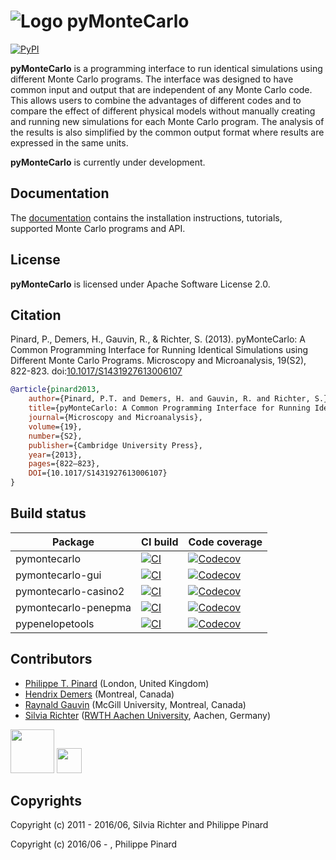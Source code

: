 
# ![Logo](https://raw.githubusercontent.com/pymontecarlo/pymontecarlo/master/logo/logo_64x64.png) pyMonteCarlo

[![PyPI](https://img.shields.io/pypi/v/pymontecarlo)](https://pypi.org/project/pyMonteCarlo)

**pyMonteCarlo** is a programming interface to run identical simulations using
different Monte Carlo programs. The interface was designed to have common input
and output that are independent of any Monte Carlo code. This allows users to
combine the advantages of different codes and to compare the effect of different
physical models without manually creating and running new simulations for each
Monte Carlo program. The analysis of the results is also simplified by the
common output format where results are expressed in the same units.

**pyMonteCarlo** is currently under development.

## Documentation

The [documentation](http://pymontecarlo.readthedocs.io) contains the
installation instructions, tutorials, supported Monte Carlo programs and API.

## License

**pyMonteCarlo** is licensed under Apache Software License 2.0.

## Citation

Pinard, P., Demers, H., Gauvin, R., & Richter, S. (2013). pyMonteCarlo: A Common Programming Interface for Running Identical Simulations using Different Monte Carlo Programs. Microscopy and Microanalysis, 19(S2), 822-823. doi:[10.1017/S1431927613006107](http://dx.doi.org/10.1017/S1431927613006107)

```bibtex
@article{pinard2013,
    author={Pinard, P.T. and Demers, H. and Gauvin, R. and Richter, S.},
    title={pyMonteCarlo: A Common Programming Interface for Running Identical Simulations using Different Monte Carlo Programs},
    journal={Microscopy and Microanalysis},
    volume={19},
    number={S2},
    publisher={Cambridge University Press},
    year={2013},
    pages={822–823},
    DOI={10.1017/S1431927613006107}
}
```

## Build status

Package | CI build | Code coverage
--- | --- | ---
pymontecarlo | [![CI](https://github.com/pymontecarlo/pymontecarlo/actions/workflows/ci.yml/badge.svg)](https://github.com/pymontecarlo/pymontecarlo/actions) | [![Codecov](https://img.shields.io/codecov/c/github/pymontecarlo/pymontecarlo)](https://codecov.io/gh/pymontecarlo/pymontecarlo)
pymontecarlo-gui | [![CI](https://github.com/pymontecarlo/pymontecarlo-gui/actions/workflows/ci.yml/badge.svg)](https://github.com/pymontecarlo/pymontecarlo-gui/actions) | [![Codecov](https://img.shields.io/codecov/c/github/pymontecarlo/pymontecarlo-gui)](https://codecov.io/gh/pymontecarlo/pymontecarlo-gui)
pymontecarlo-casino2 | [![CI](https://github.com/pymontecarlo/pymontecarlo-casino2/actions/workflows/ci.yml/badge.svg)](https://github.com/pymontecarlo/pymontecarlo-casino2/actions) | [![Codecov](https://img.shields.io/codecov/c/github/pymontecarlo/pymontecarlo-casino2)](https://codecov.io/gh/pymontecarlo/pymontecarlo-casino2)
pymontecarlo-penepma | [![CI](https://github.com/pymontecarlo/pymontecarlo-penepma/actions/workflows/ci.yml/badge.svg)](https://github.com/pymontecarlo/pymontecarlo-penepma/actions) | [![Codecov](https://img.shields.io/codecov/c/github/pymontecarlo/pymontecarlo-penepma)](https://codecov.io/gh/pymontecarlo/pymontecarlo-penepma)
pypenelopetools | [![CI](https://github.com/pymontecarlo/pypenelopetools/actions/workflows/ci.yml/badge.svg)](https://github.com/pymontecarlo/pypenelopetools/actions) | [![Codecov](https://img.shields.io/codecov/c/github/pymontecarlo/pypenelopetools)](https://codecov.io/gh/pymontecarlo/pypenelopetools)

## Contributors

- [Philippe T. Pinard](https://github.com/ppinard) (London, United Kingdom)
- [Hendrix Demers](https://github.com/drix00) (Montreal, Canada)
- [Raynald Gauvin](http://www.memrg.com) (McGill University, Montreal, Canada)
- [Silvia Richter](https://github.com/silrichter) ([RWTH Aachen University](http://www.gfe.rwth-aachen.de/seiteninhalte_english/esma.htm), Aachen, Germany)

<img src="https://upload.wikimedia.org/wikipedia/commons/1/1e/RWTH_Logo_3.svg" height="70">
<img src="https://upload.wikimedia.org/wikipedia/commons/e/e4/McGill_Athletics_wordmark.png" height="40">

## Copyrights

Copyright (c) 2011 - 2016/06, Silvia Richter and Philippe Pinard

Copyright (c) 2016/06 - , Philippe Pinard
